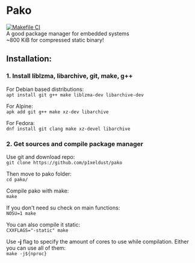 # Pako
[![Makefile CI](https://github.com/toastmakingmachine/pako/actions/workflows/makefile.yml/badge.svg?branch=main)](https://github.com/toastmakingmachine/pako/actions/workflows/makefile.yml)  
A good package manager for embedded systems  
~800 KiB for compressed static binary!
## Installation:
### 1. Install liblzma, libarchive, git, make, g++
For Debian based distributions:  
`apt install git g++ make liblzma-dev libarchive-dev`
  
For Alpine:  
`apk add git g++ make xz-dev libarchive`
  
For Fedora:  
`dnf install git clang make xz-devel libarchive`

### 2. Get sources and compile package manager
Use git and download repo:  
`git clone https://github.com/p1xeldust/pako`

Then move to pako folder:  
`cd pako/`
  
Compile pako with make:  
`make`
  
If you don't need su check on main functions:  
`NOSU=1 make`
  
You can also compile it static:  
`CXXFLAGS="-static" make`
  
Use **-j** flag to specify the amount of cores to use while compilation. Either you can use all of them:  
`make -j${nproc}`
